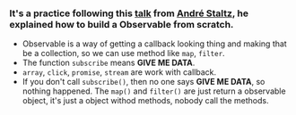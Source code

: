 ### It's a practice following this [talk](https://www.youtube.com/watch?v=uQ1zhJHclvs) from [André Staltz](https://github.com/staltz),  he explained how to build a Observable from scratch.

- Observable is a way of getting a callback looking thing and making that be a collection, so we can use method like `map`, `filter`.
- The function `subscribe` means **GIVE ME DATA**.
- `array`, `click`, `promise`, `stream` are work with callback.
- If you don't call `subscribe()`, then no one says **GIVE ME DATA**, so nothing happened. The `map()` and `filter()` are just return a observable object, it's just a object withod methods, nobody call the methods.

